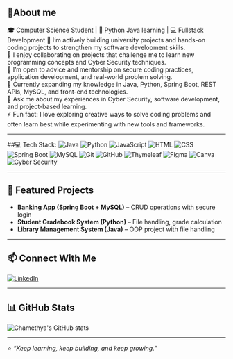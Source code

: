 ## 💫About me 

🎓 Computer Science Student | 🔐 Python Java learning | 💻 Fullstack Development
🔭 I’m actively building university projects and hands-on coding projects to strengthen my software development skills.  
👯 I enjoy collaborating on projects that challenge me to learn new programming concepts and Cyber Security techniques.  
🤝 I’m open to advice and mentorship on secure coding practices, application development, and real-world problem solving.  
🌱 Currently expanding my knowledge in Java, Python, Spring Boot, REST APIs, MySQL, and front-end technologies.  
💬 Ask me about my experiences in Cyber Security, software development, and project-based learning.  
⚡ Fun fact: I love exploring creative ways to solve coding problems and often learn best while experimenting with new tools and frameworks.


---

##💻 Tech Stack:
![Java](https://img.shields.io/badge/Java-blue?logo=java&style=for-the-badge)
![Python](https://img.shields.io/badge/Python-yellow?logo=python&style=for-the-badge)
![JavaScript](https://img.shields.io/badge/JavaScript-yellow?logo=javascript&style=for-the-badge)
![HTML](https://img.shields.io/badge/HTML-red?logo=html5&style=for-the-badge)
![CSS](https://img.shields.io/badge/CSS-blue?logo=css3&style=for-the-badge)
![Spring Boot](https://img.shields.io/badge/SpringBoot-green?style=for-the-badge)
![MySQL](https://img.shields.io/badge/MySQL-blue?logo=mysql&style=for-the-badge)
![Git](https://img.shields.io/badge/Git-F05032?logo=git&style=for-the-badge)
![GitHub](https://img.shields.io/badge/GitHub-181717?logo=github&style=for-the-badge)
![Thymeleaf](https://img.shields.io/badge/Thymeleaf-red?style=for-the-badge)
![Figma](https://img.shields.io/badge/Figma-F24E1E?logo=figma&style=for-the-badge)
![Canva](https://img.shields.io/badge/Canva-00C4CC?style=for-the-badge)
![Cyber Security](https://img.shields.io/badge/Cyber_Security-darkgreen?style=for-the-badge)


---

## 📂 Featured Projects
- **Banking App (Spring Boot + MySQL)** – CRUD operations with secure login  
- **Student Gradebook System (Python)** – File handling, grade calculation  
- **Library Management System (Java)** – OOP project with file handling  

---

## 📫 Connect With Me
[![LinkedIn](https://img.shields.io/badge/LinkedIn-Connect-blue?style=for-the-badge&logo=linkedin)](https://www.linkedin.com/in/chamethya-yasodie-a8278a349/)


---

## 📊 GitHub Stats
![Chamethya's GitHub stats](https://github-readme-stats.vercel.app/api?username=ChamethyaYasodie&show_icons=true&theme=radical)

---

⭐ *“Keep learning, keep building, and keep growing.”*

